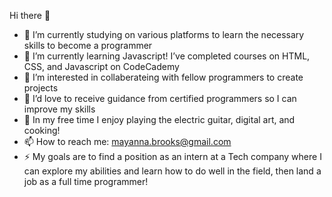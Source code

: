 Hi there 👋

- 🔭 I’m currently studying on various platforms to learn the necessary skills to become a programmer
- 🌱 I’m currently learning Javascript! I’ve completed courses on HTML, CSS, and Javascript on CodeCademy
- 👯 I’m interested in collaberateing with fellow programmers to create projects
- 🤔 I’d love to receive guidance from certified programmers so I can improve my skills
- 💬 In my free time I enjoy playing the electric guitar, digital art, and cooking!
- 📫 How to reach me: mayanna.brooks@gmail.com
- ⚡ My goals are to find a position as an intern at a Tech company where I can explore my abilities and learn how to do well in the field, then land a job as a full time programmer! 
